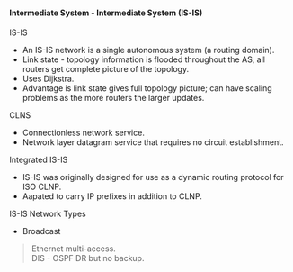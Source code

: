#### Intermediate System - Intermediate System (IS-IS)  

IS-IS  
*  An IS-IS network is a single autonomous system (a routing domain).  
*  Link state - topology information is flooded throughout the AS, all routers get complete picture of the topology.  
*  Uses Dijkstra.  
*  Advantage is link state gives full topology picture;  can have scaling problems as the more routers the larger updates.  

CLNS
*  Connectionless network service.  
*  Network layer datagram service that requires no circuit establishment.  

Integrated IS-IS  
*  IS-IS was originally designed for use as a dynamic routing protocol for ISO CLNP.  
*  Aapated to carry IP prefixes in addition to CLNP.  

IS-IS Network Types  
*  Broadcast  
> Ethernet multi-access.  
> DIS - OSPF DR but no backup.  
